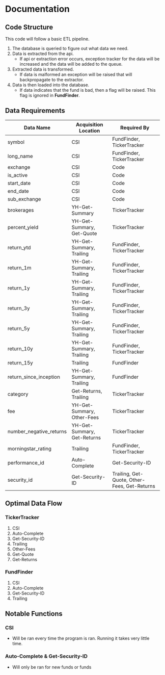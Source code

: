 # Documentation

## Code Structure

This code will follow a basic ETL pipeline.

1. The database is queried to figure out what data we need.
2. Data is extracted from the api.
   * If api or extraction error occurs, exception tracker for the data will be increased and the data will be added to the queue.
3. Extracted data is transformed.
    * If data is malformed an exception will be raised that will backpropagate to the extractor.
4. Data is then loaded into the database.
    * If data indicates that the fund is bad, then a flag will be raised. This flag is ignored in **FundFinder**.

## Data Requirements

| Data Name               | Acquisition Location  | Required By                                  |
| ----------------------- | --------------------- | -------------------------------------------- |
| symbol                  | CSI                   | FundFinder, TickerTracker                    |
| long_name               | CSI                   | FundFinder, TickerTracker                    |
| exchange                | CSI                   | Code                                         |
| is_active               | CSI                   | Code                                         |
| start_date              | CSI                   | Code                                         |
| end_date                | CSI                   | Code                                         |
| sub_exchange            | CSI                   | Code                                         |
| brokerages              | YH-Get-Summary        | TickerTracker                                |
| percent_yield           | YH-Get-Summary, Get-Quote             | TickerTracker                                |
| return_ytd              | YH-Get-Summary, Trailing              | FundFinder, TickerTracker                    |
| return_1m               | YH-Get-Summary, Trailing              | FundFinder, TickerTracker                    |
| return_1y               | YH-Get-Summary, Trailing              | FundFinder, TickerTracker                    |
| return_3y               | YH-Get-Summary, Trailing              | FundFinder, TickerTracker                    |
| return_5y               | YH-Get-Summary, Trailing              | FundFinder, TickerTracker                    |
| return_10y              | YH-Get-Summary, Trailing              | FundFinder, TickerTracker                    |
| return_15y              | Trailing              | FundFinder                                   |
| return_since_inception  | YH-Get-Summary, Trailing              | FundFinder                                   |
| category                | Get-Returns, Trailing | TickerTracker                                |
| fee                     | YH-Get-Summary, Other-Fees            | TickerTracker                                |
| number_negative_returns | YH-Get-Summary, Get-Returns           | TickerTracker                                |
| morningstar_rating      | Trailing              | FundFinder, TickerTracker                    |
| performance_id          | Auto-Complete         | Get-Security-ID                              |
| security_id             | Get-Security-ID       | Trailing, Get-Quote, Other-Fees, Get-Returns |

## Optimal Data Flow

### TickerTracker

1. CSI
2. Auto-Complete
3. Get-Security-ID
4. Trailing
5. Other-Fees
6. Get-Quote
7. Get-Returns

### FundFinder

1. CSI
2. Auto-Complete
3. Get-Security-ID
4. Trailing

## Notable Functions

### CSI

* Will be ran every time the program is ran. Running it takes very little time.

### Auto-Complete & Get-Security-ID

* Will only be ran for new funds or funds
